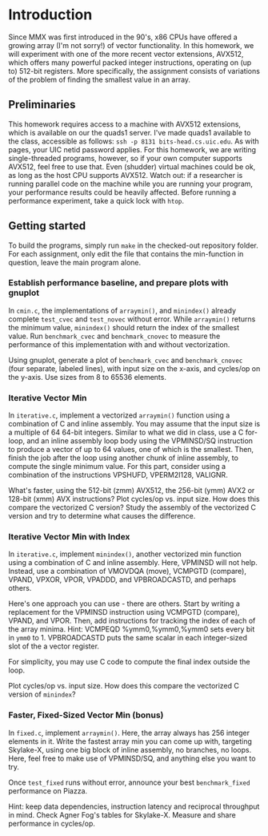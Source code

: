 # Introduction

Since MMX was first introduced in the 90's, x86 CPUs have offered a growing array (I'm not sorry!) of vector functionality. In this homework, we will experiment with one of the more recent vector extensions, AVX512, which offers many powerful packed integer instructions, operating on (up to) 512-bit registers. More specifically, the assignment consists of variations of the problem of finding the smallest value in an array.

## Preliminaries

This homework requires access to a machine with AVX512 extensions, which is available on our the quads1 server. I've made quads1 available to the class, accessible as follows: `ssh -p 8131 bits-head.cs.uic.edu`. As with pages, your UIC netid password applies. For this homework, we are writing single-threaded programs, however, so if your own computer supports AVX512, feel free to use that. Even (shudder) virtual machines could be ok, as long as the host CPU supports AVX512. Watch out: if a researcher is running parallel code on the machine while you are running your program, your performance results could be heavily affected. Before running a performance experiment, take a quick lock with `htop`.

## Getting started

To build the programs, simply run `make` in the checked-out repository folder. For each assignment, only edit the file that contains the min-function in question, leave the main program alone.

### Establish performance baseline, and prepare plots with gnuplot

In `cmin.c`, the implementations of `arraymin()`, and `minindex()` already complete `test_cvec` and `test_novec` without error. While `arraymin()` returns the minimum value, `minindex()` should return the index of the smallest value. Run `benchmark_cvec` and `benchmark_cnovec` to measure the performance of this implementation with and without vectorization.

Using gnuplot, generate a plot of `benchmark_cvec` and `benchmark_cnovec` (four separate, labeled lines), with input size on the x-axis, and cycles/op on the y-axis. Use sizes from 8 to 65536 elements. 

### Iterative Vector Min

In `iterative.c`, implement a vectorized `arraymin()` function using a combination of C and inline assembly.
You may assume that the input size is a multiple of 64 64-bit integers. Similar to what we did in class, use a C for-loop, and an inline assembly loop body using the VPMINSD/SQ instruction to produce a vector of up to 64 values, one of which is the smallest. Then, finish the job after the loop using another chunk of inline assembly, to compute the single minimum value. For this part, consider using a combination of the instructions VPSHUFD, VPERM2I128, VALIGNR.

What's faster, using the 512-bit (zmm) AVX512, the 256-bit (ymm) AVX2 or 128-bit (xmm) AVX instructions? 
Plot cycles/op vs. input size. How does this compare the vectorized C version?
Study the assembly of the vectorized C version and try to determine what causes the difference.

### Iterative Vector Min with Index

In `iterative.c`, implement `minindex()`, another vectorized min function using a combination of C and inline assembly. Here, VPMINSD will not help. Instead, use a combination of VMOVDQA (move), VCMPGTD (compare), VPAND, VPXOR, VPOR, VPADDD, and VPBROADCASTD, and perhaps others.

Here's one approach you can use - there are others.
Start by writing a replacement for the VPMINSD instruction using VCMPGTD (compare), VPAND, and VPOR. Then, add instructions for tracking the index of each of the array minima. Hint: VCMPEQD %ymm0,%ymm0,%ymm0 sets every bit in `ymm0` to 1. VPBROADCASTD puts the same scalar in each integer-sized slot of the a vector register.

For simplicity, you may use C code to compute the final index outside the loop.

Plot cycles/op vs. input size. How does this compare the vectorized C version of `minindex`? 

### Faster, Fixed-Sized Vector Min (bonus)

In `fixed.c`, implement `arraymin()`. Here, the array always has 256 integer elements in it. Write the fastest array min you can come up with, targeting Skylake-X, using one big block of inline assembly, no branches, no loops. Here, feel free to make use of VPMINSD/SQ, and anything else you want to try.

Once `test_fixed` runs without error, announce your best `benchmark_fixed` performance on Piazza.

Hint: keep data dependencies, instruction latency and reciprocal throughput in mind. Check Agner Fog's tables for Skylake-X.
Measure and share performance in cycles/op.